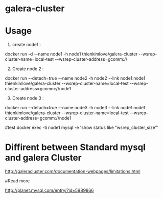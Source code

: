 # galera-cluster

# Usage

1. create node1 :

docker run -d --name node1 -h node1 thienkimlove/galera-cluster --wsrep-cluster-name=local-test --wsrep-cluster-address=gcomm://


2. Create node 2 :

docker run --detach=true --name node2 -h node2 --link node1:node1 thienkimlove/galera-cluster --wsrep-cluster-name=local-test --wsrep-cluster-address=gcomm://node1

3. Create node 3 : 

docker run --detach=true --name node3 -h node3 --link node1:node1 thienkimlove/galera-cluster --wsrep-cluster-name=local-test --wsrep-cluster-address=gcomm://node1

#test
docker exec -ti node1 mysql -e 'show status like "wsrep_cluster_size"'

# Diffirent between Standard mysql and galera Cluster

http://galeracluster.com/documentation-webpages/limitations.html

#Read more 

http://planet.mysql.com/entry/?id=5989966
